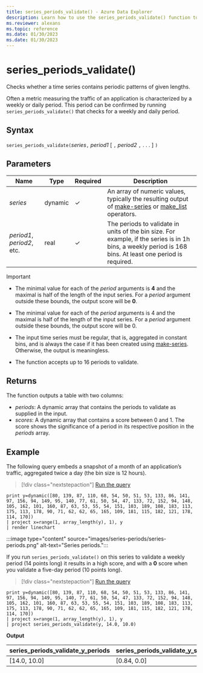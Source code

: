 ```yaml
---
title: series_periods_validate() - Azure Data Explorer
description: Learn how to use the series_periods_validate() function to check whether a time series contains periodic patterns of given lengths.
ms.reviewer: alexans
ms.topic: reference
ms.date: 01/30/2023
ms.date: 01/30/2023
---
```

# series_periods_validate()

Checks whether a time series contains periodic patterns of given lengths.  

Often a metric measuring the traffic of an application is characterized by a weekly or daily period. This period can be confirmed by running `series_periods_validate()` that checks for a weekly and daily period.

## Syntax

`series_periods_validate(`*series*`,` *period1* [ `,` *period2* `,` . . . ] `)`

## Parameters

| Name | Type | Required | Description |
|--|--|--|--|
| *series* | dynamic | &check; | An array of numeric values, typically the resulting output of [make-series](make-seriesoperator.md) or [make_list](makelist-aggfunction.md) operators.|
| *period1*, *period2*, etc.| real | &check; | The periods to validate in units of the bin size. For example, if the series is in 1h bins, a weekly period is 168 bins. At least one period is required.|

> [!IMPORTANT]
>
> * The minimal value for each of the *period* arguments is **4** and the maximal is half of the length of the input series. For a *period* argument outside these bounds, the output score will be **0**.
>
> * The minimal value for each of the *period* arguments is 4 and the maximal is half of the length of the input series. For a *period* argument outside these bounds, the output score will be 0.
> * The input time series must be regular, that is, aggregated in constant bins, and is always the case if it has been created using [make-series](make-seriesoperator.md). Otherwise, the output is meaningless.
>
> * The function accepts up to 16 periods to validate.

## Returns

The function outputs a table with two columns:

* *periods*: A dynamic array that contains the periods to validate as supplied in the input.
* *scores*: A dynamic array that contains a score between 0 and 1. The score shows the significance of a period in its respective position in the *periods* array.

## Example

The following query embeds a snapshot of a month of an application’s traffic, aggregated twice a day (the bin size is 12 hours).

> [!div class="nextstepaction"]
> <a href="https://dataexplorer.azure.com/clusters/help/databases/Samples?query=H4sIAAAAAAAAAz2OvW7DMAyE9z4FRwfwINrW35AnKYJCcITEQaIGgocKyMP3LnY7kDiS95F81qWs0o7nVtJjmbvPYHrRMfYSPISicqEXOyGgrSJGOpCCg5jQibRaVHFiB3C0FAA8Rk53GNPJ77AfyAx/DG6oIeTYN0pltifcuN20dluhfEINvwiRimxgqUze/isMIn+An2vf8b7BZMgGrlKWgXcH3TFVHvLmdPh4ybN+3/K8ys+xpnLJHUyp1tS+7rlc1mvXDvAimgjcNZdzrnJfSp6vqa6/5GXgcmIBAAA=" target="_blank">Run the query</a>

```kusto
print y=dynamic([80, 139, 87, 110, 68, 54, 50, 51, 53, 133, 86, 141, 97, 156, 94, 149, 95, 140, 77, 61, 50, 54, 47, 133, 72, 152, 94, 148, 105, 162, 101, 160, 87, 63, 53, 55, 54, 151, 103, 189, 108, 183, 113, 175, 113, 178, 90, 71, 62, 62, 65, 165, 109, 181, 115, 182, 121, 178, 114, 170])
| project x=range(1, array_length(y), 1), y  
| render linechart
```

:::image type="content" source="images/series-periods/series-periods.png" alt-text="Series periods.":::

If you run `series_periods_validate()` on this series to validate a weekly period (14 points long) it results in a high score, and with a **0** score when you validate a five-day period (10 points long).

> [!div class="nextstepaction"]
> <a href="https://dataexplorer.azure.com/clusters/help/databases/Samples?query=H4sIAAAAAAAAA01Qy26DMBC89yt8BAlFXsCvQ76kqpAVrJQqJcigqJb68Z0JtOphl9ndmZ01S57mTZXzWOb4OV2qV68bJV1olHcAgsr6RpkeAWwE0ZGB5C1Aj04g1aAKPTsQB0MAgcPIyiHGtHeH2LXUtL8aeIimyLKvhUjvR9hu9zRmXyE8QjSv8IGIWs9SmJz5QxgE3gA+1z7j6cGkqfVcJSw9fVs5ZCI0cvqtfvlWS75/pMumvs45ztdUgRRzjmW4pfm6vVelBhdRlPrHXlOe0jos+NzHdXjE2zTGLVWFzz3xL+uTrn8ATfvv2oABAAA=" target="_blank">Run the query</a>

```kusto
print y=dynamic([80, 139, 87, 110, 68, 54, 50, 51, 53, 133, 86, 141, 97, 156, 94, 149, 95, 140, 77, 61, 50, 54, 47, 133, 72, 152, 94, 148, 105, 162, 101, 160, 87, 63, 53, 55, 54, 151, 103, 189, 108, 183, 113, 175, 113, 178, 90, 71, 62, 62, 65, 165, 109, 181, 115, 182, 121, 178, 114, 170])
| project x=range(1, array_length(y), 1), y  
| project series_periods_validate(y, 14.0, 10.0)
```

**Output**

| series\_periods\_validate\_y\_periods  | series\_periods\_validate\_y\_scores |
|-------------|-------------------|
| [14.0, 10.0] | [0.84, 0.0]  |
